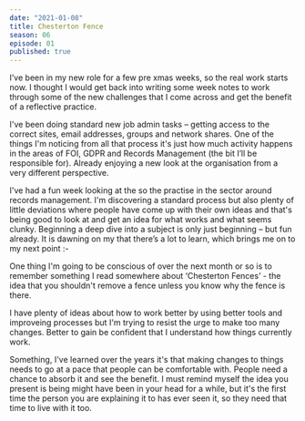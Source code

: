 ```yaml
---
date: "2021-01-08"
title: Chesterton Fence
season: 06
episode: 01
published: true
---
```


I’ve been in my new role for a few pre xmas weeks, so the real work starts now. I thought I would get back into writing some week notes to work through some of the new challenges that I come across and get the benefit of a reflective practice.

I've been doing standard new job admin tasks – getting access to the correct sites, email addresses, groups and network shares. One of the things I'm noticing from all that process it's just how much activity happens in the areas of FOI,  GDPR and Records Management (the bit I’ll be responsible for). Already enjoying a new look at the organisation from a very different perspective.

I've had a fun week looking at the so the practise in the sector around records management. I'm discovering a standard process but also plenty of little deviations where people have come up with their own ideas and that's being good to look at and get an idea for what works and what seems clunky. Beginning a deep dive into a subject is only just beginning – but fun already. It is dawning on my that there’s a lot to learn, which brings me on to my next point :-

One thing I'm going to be conscious of over the next month or so is to remember something I read somewhere about ‘Chesterton Fences’ - the idea that you shouldn't remove a fence unless you know why the fence is there. 

I have plenty of ideas about how to work better by using better tools and improveing processes but I'm trying to resist the urge to make too many changes. Better to gain be confident that I understand how things currently work. 

Something, I've learned over the years it's that making changes to things needs to go at a pace that people can be comfortable with. People need a chance to absorb it and see the benefit. I must remind myself the idea you present is being might have been in your head for a while, but it's the first time the person you are explaining it to has ever seen it, so they need that time to live with it too.
